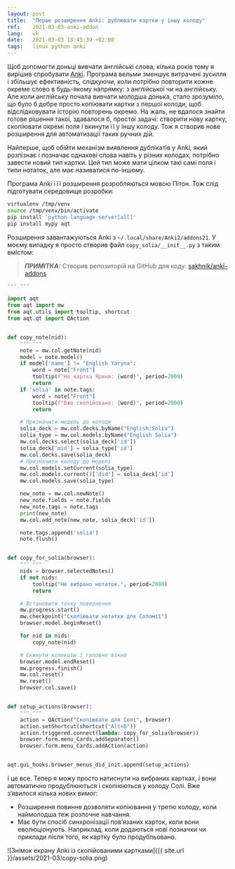 ```yaml
---
layout: post
title:  "Перше розширення Anki: дублювати картки у іншу колоду"
ref:    2021-03-03-anki-addon
lang:   uk
date:   2021-03-03 18:45:39 +02:00
tags:   linux python anki
---
```


Щоб допомогти доньці вивчати англійські слова, кілька років тому я вирішив
спробувати [Anki](https://apps.ankiweb.net/). Програма вельми зменшує витрачені
зусилля і збільшує ефективність, слідкуючи, коли потрібно повторити кожне окреме
слово в будь-якому напрямку: з англійської чи на англійську.
Але коли англійську почала вивчати молодша донька, стало зрозуміло, що було б
добре просто копіювати картки з першої колоди, щоб відслідковувати історію
повторень окремо.
На жаль, не вдалося знайти готове рішення такої, здавалося б, простої задачі:
створити нову картку, скопіювати окремі поля і вкинути її у іншу колоду.
Тож я створив нове розширення для автоматизації таких ручних дій.

Найперше, щоб обійти механізм виявлення дублікатів у Anki, який розпізнає і
позначає однакові слова навіть у різних колодах, потрібно завести новий тип
картки. Цей тип може мати цілком такі самі поля і типи нотаток, але має
називатися по-іншому.

Програма Anki і її розширення розробляються мовою Пітон. Тож слід підготувати
середовище розробки:

```bash
virtualenv /tmp/venv
source /tmp/venv/bin/activate
pip install 'python-language-server[all]'
pip install mypy aqt
```

Розширення завантажуються Anki з `~/.local/share/Anki2/addons21`. У моєму
випадку я просто створив файл `copy_solia/__init__.py` з таким вмістом:

> **_ПРИМІТКА:_**  Створив репозиторій на GitHub для коду: [sakhnik/anki-addons](https://github.com/sakhnik/anki-addons)

```python
"""."""

import aqt
from aqt import mw
from aqt.utils import tooltip, shortcut
from aqt.qt import QAction


def copy_note(nid):
    """."""
    note = mw.col.getNote(nid)
    model = note.model()
    if model['name'] != "English Yaryna":
        word = note["Front"]
        tooltip(f"Не картка Ярини: {word}", period=2000)
        return
    if 'solia' in note.tags:
        word = note["Front"]
        tooltip(f"Вже скопійовано: {word}", period=2000)
        return

    # Призначити модель до колоди
    solia_deck = mw.col.decks.byName("English:Solia")
    solia_type = mw.col.models.byName("English Solia")
    mw.col.decks.select(solia_deck['id'])
    solia_deck['mid'] = solia_type['id']
    mw.col.decks.save(solia_deck)
    # Призначити колоду до моделі
    mw.col.models.setCurrent(solia_type)
    mw.col.models.current()['did'] = solia_deck['id']
    mw.col.models.save(solia_type)

    new_note = mw.col.newNote()
    new_note.fields = note.fields
    new_note.tags = note.tags
    print(new_note)
    mw.col.add_note(new_note, solia_deck['id'])

    note.tags.append('solia')
    note.flush()


def copy_for_solia(browser):
    """."""
    nids = browser.selectedNotes()
    if not nids:
        tooltip("Не вибрано нотаток.", period=2000)
        return

    # Встановити точку повернення
    mw.progress.start()
    mw.checkpoint("Скопіювати нотатки для Соломії")
    browser.model.beginReset()

    for nid in nids:
        copy_note(nid)

    # Скинути колекцію і головне вікно
    browser.model.endReset()
    mw.progress.finish()
    mw.col.reset()
    mw.reset()
    browser.col.save()


def setup_actions(browser):
    """."""
    action = QAction("Скопіювати для Солі", browser)
    action.setShortcut(shortcut("Alt+D"))
    action.triggered.connect(lambda: copy_for_solia(browser))
    browser.form.menu_Cards.addSeparator()
    browser.form.menu_Cards.addAction(action)


aqt.gui_hooks.browser_menus_did_init.append(setup_actions)
```

І це все. Тепер я можу просто натиснути <alt-d> на вибраних картках, і вони
автоматично продублюються і скопіюються у колоду Солі.
Вже з’явилося кілька нових вимог:

* Розширення повинне дозволяти копіювання у третю колоду, коли наймолодша теж
    розпочне навчання.
* Має бути спосіб синхронізації пов’язаних карток, коли вони еволюціонують.
    Наприклад, коли додаються нові позначки чи приклади після того, як картку
    було продубльовано.

![Знімок екрану Anki із скопійованими картками]({{ site.url }}/assets/2021-03/copy-solia.png)
